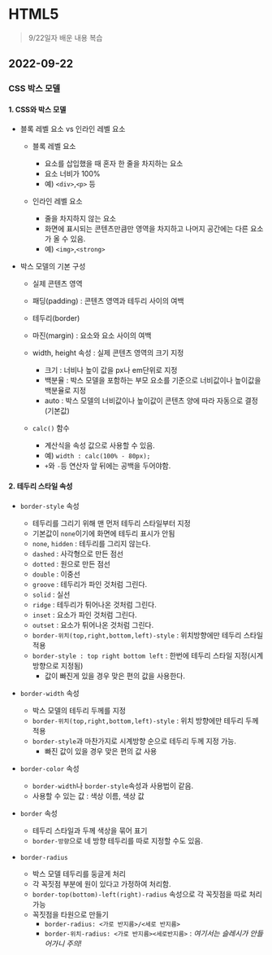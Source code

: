 # HTML5

> 9/22일자 배운 내용 복습

## 2022-09-22

### CSS 박스 모델

#### 1. CSS와 박스 모델

- 블록 레벨 요소 vs 인라인 레벨 요소

  - 블록 레벨 요소

    - 요소를 삽입했을 때 혼자 한 줄을 차지하는 요소
    - 요소 너비가 100%
    - 예) `<div>`,`<p>` 등

  - 인라인 레벨 요소
    - 줄을 차지하지 않는 요소
    - 화면에 표시되는 콘텐츠만큼만 영역을 차지하고 나머지 공간에는 다른 요소가 올 수 있음.
    - 예) `<img>`,`<strong>`

- 박스 모델의 기본 구성

  - 실제 콘텐츠 영역
  - 패딩(padding) : 콘텐츠 영역과 테두리 사이의 여백
  - 테두리(border)
  - 마진(margin) : 요소와 요소 사이의 여백

  - width, height 속성 : 실제 콘텐츠 영역의 크기 지정

    - 크기 : 너비나 높이 값을 px나 em단위로 지정
    - 백분율 : 박스 모델을 포함하는 부모 요소를 기준으로 너비값이나 높이값을 백분율로 지정
    - auto : 박스 모델의 너비값이나 높이값이 콘텐츠 양에 따라 자동으로 결정(기본값)

  - `calc()` 함수
    - 계산식을 속성 값으로 사용할 수 있음.
    - 예) `width : calc(100% - 80px);`
    - `+`와 `-`등 연산자 앞 뒤에는 공백을 두어야함.

#### 2. 테두리 스타일 속성

- `border-style` 속성

  - 테두리를 그리기 위해 맨 먼저 테두리 스타일부터 지정
  - 기본값이 `none`이기에 화면에 테두리 표시가 안됨
  - `none`, `hidden` : 테두리를 그리지 않는다.
  - `dashed` : 사각형으로 만든 점선
  - `dotted` : 원으로 만든 점선
  - `double` : 이중선
  - `groove` : 테두리가 파인 것처럼 그린다.
  - `solid` : 실선
  - `ridge` : 테두리가 튀어나온 것처럼 그린다.
  - `inset` : 요소가 파인 것처럼 그린다.
  - `outset` : 요소가 튀어나온 것처럼 그린다.
  - `border-위치(top,right,bottom,left)-style` : 위치방향에만 테두리 스타일 적용
  - `border-style : top right bottom left` : 한번에 테두리 스타일 지정(시계방향으로 지정됨)
    - 값이 빠진게 있을 경우 맞은 편의 값을 사용한다.

- `border-width` 속성

  - 박스 모델의 테두리 두께를 지정
  - `border-위치(top,right,bottom,left)-style` : 위치 방향에만 테두리 두께 적용
  - `border-style`과 마찬가지로 시계방향 순으로 테두리 두께 지정 가능.
    - 빠진 값이 있을 경우 맞은 편의 값 사용

- `border-color` 속성

  - `border-width`나 `border-style`속성과 사용법이 같음.
  - 사용할 수 있는 값 : 색상 이름, 색상 값

- `border` 속성

  - 테두리 스타일과 두께 색상을 묶어 표기
  - `border-방향`으로 네 방향 테두리를 따로 지정할 수도 있음.

- `border-radius`
  - 박스 모델 테두리를 둥글게 처리
  - 각 꼭짓점 부분에 원이 있다고 가정하여 처리함.
  - `border-top(bottom)-left(right)-radius` 속성으로 각 꼭짓점을 따로 처리 가능
  - 꼭짓점을 타원으로 만들기
    - `border-radius: <가로 반지름>/<세로 반지름>`
    - `border-위치-radius: <가로 반지름><세로반지름>` : _여기서는 슬레시가 안들어가니 주의!_
